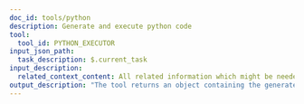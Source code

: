 ```yaml
---
doc_id: tools/python
description: Generate and execute python code
tool:
  tool_id: PYTHON_EXECUTOR
input_json_path:
  task_description: $.current_task
input_description:
  related_context_content: All related information which might be needed for python code. 
output_description: "The tool returns an object containing the generated Python code, its return value, any standard output or error messages, and exception details if errors occurred during execution. Example: {\"generated_code\": \"print('Hello World')\", \"return_value\": \"None\", \"stdout\": \"Hello World\\n\", \"stderr\": \"\", \"exception\": null}"
---
```




